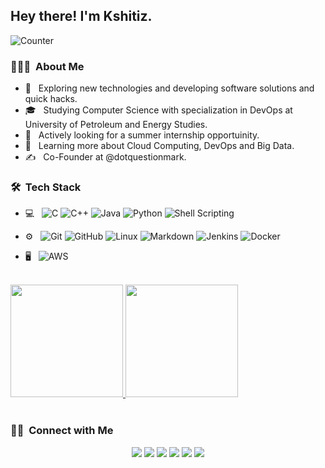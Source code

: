 ## Hey there! I'm Kshitiz.

![Counter](https://profile-counter.glitch.me/kshitizsaini113/count.svg)

### 👨🏻‍💻 &nbsp;About Me 

- 🤔 &nbsp; Exploring new technologies and developing software solutions and quick hacks.
- 🎓 &nbsp; Studying Computer Science with specialization in DevOps at University of Petroleum and Energy Studies.
- 💼 &nbsp; Actively looking for a summer internship opportuinity.
- 🌱 &nbsp; Learning more about Cloud Computing, DevOps and Big Data.
- ✍️ &nbsp; Co-Founder at @dotquestionmark.


### 🛠 &nbsp;Tech Stack

- 💻 &nbsp;
  ![C](https://img.shields.io/badge/-C-333333?style=flat&logo=C&logoColor=00599C)
  ![C++](https://img.shields.io/badge/-C++-333333?style=flat&logo=C%2B%2B&logoColor=00599C)
  ![Java](https://img.shields.io/badge/-Java-333333?style=flat&logo=Java&logoColor=007396)
  ![Python](https://img.shields.io/badge/-Python-333333?style=flat&logo=python)
  ![Shell Scripting](https://img.shields.io/badge/-Shell%20Scripting-333333?style=flat&logo=shell)
  <!-- ![R (Statistics)](https://img.shields.io/badge/-R-333333?style=flat&logo=R&logoColor=276DC3) -->
  <!-- ![Scala](https://img.shields.io/badge/-Scala-333333?style=flat&logo=scala) -->

<!-- - 🌐 &nbsp; -->
  <!-- ![HTML5](https://img.shields.io/badge/-HTML5-333333?style=flat&logo=HTML5) -->
  <!-- ![CSS](https://img.shields.io/badge/-CSS-333333?style=flat&logo=CSS3&logoColor=1572B6) -->
  <!-- ![JavaScript](https://img.shields.io/badge/-JavaScript-333333?style=flat&logo=javascript) -->
  <!-- ![Bootstrap](https://img.shields.io/badge/-Bootstrap-333333?style=flat&logo=bootstrap&logoColor=563D7C) -->
  <!-- ![Node.js](https://img.shields.io/badge/-Node.js-333333?style=flat&logo=node.js) -->
  <!-- ![React](https://img.shields.io/badge/-React-333333?style=flat&logo=react) -->

<!-- - 🛢 &nbsp; -->
  <!-- ![MySQL](https://img.shields.io/badge/-MySQL-333333?style=flat&logo=mysql) -->
  <!-- ![MongoDB](https://img.shields.io/badge/-MongoDB-333333?style=flat&logo=mongodb) -->

- ⚙️ &nbsp;
  ![Git](https://img.shields.io/badge/-Git-333333?style=flat&logo=git)
  ![GitHub](https://img.shields.io/badge/-GitHub-333333?style=flat&logo=github)
  ![Linux](https://img.shields.io/badge/-Linux-333333?style=flat&logo=linux)
  ![Markdown](https://img.shields.io/badge/-Markdown-333333?style=flat&logo=markdown)
  ![Jenkins](https://img.shields.io/badge/-Jenkins-333333?style=flat&logo=jenkins)
  ![Docker](https://img.shields.io/badge/-Docker-333333?style=flat&logo=docker)
  <!-- ![Kubernetes](https://img.shields.io/badge/-Kubernetes-333333?style=flat&logo=kubernetes) -->
  <!-- ![Ansible](https://img.shields.io/badge/-Ansible-333333?style=flat&logo=ansible) -->
  <!-- ![Terraform](https://img.shields.io/badge/-Terraform-333333?style=flat&logo=terraform) -->
  <!-- ![Prometheus](https://img.shields.io/badge/-Prometheus-333333?style=flat&logo=prometheus) -->
  <!-- ![Puppet](https://img.shields.io/badge/-Puppet-333333?style=flat&logo=puppet) -->
  <!-- ![Chef](https://img.shields.io/badge/-Chef-333333?style=flat&logo=chef) -->
  <!-- ![Grafana](https://img.shields.io/badge/-Grafana-333333?style=flat&logo=grafana) -->

<!-- - 🔧 &nbsp;
  ![Dev Ops](https://img.shields.io/badge/-Dev%20Ops-333333)
  ![Big Data](https://img.shields.io/badge/-Big%20Data-333333)
  ![Eclipse](https://img.shields.io/badge/-Eclipse-333333?style=flat&logo=eclipse-ide&logoColor=2C2255) -->

- 🖥 &nbsp;
  ![AWS](https://img.shields.io/badge/-AWS-333333?style=flat&logo=amazon)
  <!-- ![Azure](https://img.shields.io/badge/-Azure-333333?style=flat&logo=microsoft) -->
  <!-- ![Google Cloud](https://img.shields.io/badge/-Google%20Cloud-333333?style=flat&logo=google) -->
  <!-- ![Open Stack](https://img.shields.io/badge/-Open%20Stack-333333?style=flat&logo=openstack) -->
  <!-- ![Salesforce](https://img.shields.io/badge/-Salesforce-333333?style=flat&logo=salesforce) -->

<br>

<a href="https://github.com/kshitizsaini113">
  <img height="180em" src="https://github-readme-stats.vercel.app/api?username=kshitizsaini113&theme=buefy&show_icons=true&count_private=true" />
  <img height="180em" src="https://github-readme-stats.vercel.app/api/top-langs/?username=kshitizsaini113&theme=buefy&layout=compact" />
</a>

<br>
<br>

### 🤝🏻 &nbsp;Connect with Me

<p align="center">
<!-- <a href="https://www.kshitizsaini.com"><img src="https://img.shields.io/badge/-kshitizsaini.com-3423A6?style=flat-square&logo=Google-Chrome&logoColor=white"/></a> -->
<a href="https://www.linkedin.com/in/kshitizsaini113/"><img src="https://img.shields.io/badge/-Kshitiz%20Saini-0077B5?style=flat-square&logo=Linkedin&logoColor=white"/></a>
<a href="mailto:kshitizsaini.rtk@gmail.com"><img src="https://img.shields.io/badge/-kshitizsaini.rtk@gmail.com-D14836?style=flat-square&logo=Gmail&logoColor=white"/></a>
<a href="https://www.hackerrank.com/kshitizsaini113"><img src="https://img.shields.io/badge/-@kshitizsaini113-333333?style=flat-square&logo=hackerrank"/></a>
<a href="https://twitter.com/kshitizsaini113"><img src="https://img.shields.io/badge/-@kshitizsaini113-1769FF?style=flat-square&logo=twitter&logoColor=white"/></a>
<a href="https://instagram.com/kshitizsaini113"><img src="https://img.shields.io/badge/-@kshitizsaini113-E4405F?style=flat-square&logo=Instagram&logoColor=white"/></a>
<a href="https://facebook.com/kshitizsaini113"><img src="https://img.shields.io/badge/-@kshitizsaini113-1877F2?style=flat-square&logo=Facebook&logoColor=white"/></a>
</p>
